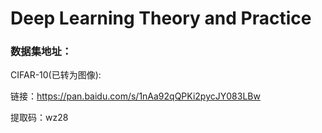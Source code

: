 # Deep Learning Theory and Practice

### 数据集地址：
CIFAR-10(已转为图像): 

链接：https://pan.baidu.com/s/1nAa92qQPKi2pycJY083LBw 

提取码：wz28 

